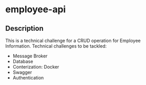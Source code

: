 # employee-api

## Description
This is a technical challenge for a CRUD operation for Employee Information. Technical challenges to be tackled:
- Message Broker
- Database
- Conterization: Docker
- Swagger
- Authentication